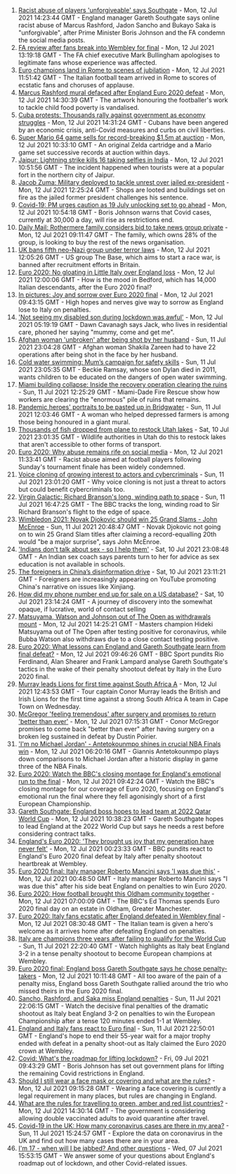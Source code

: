 1. [Racist abuse of players 'unforgiveable' says Southgate](https://www.bbc.co.uk/sport/football/57800431) - Mon, 12 Jul 2021 14:23:44 GMT - England manager Gareth Southgate says online racist abuse of Marcus Rashford, Jadon Sancho and Bukayo Saka is "unforgivable", after Prime Minister Boris Johnson and the FA condemn the social media posts.
2. [FA review after fans break into Wembley for final](https://www.bbc.co.uk/news/uk-57803366) - Mon, 12 Jul 2021 13:19:18 GMT - The FA chief executive Mark Bullingham apologises to legitimate fans whose experience was affected.
3. [Euro champions land in Rome to scenes of jubilation](https://www.bbc.co.uk/news/world-europe-57807856) - Mon, 12 Jul 2021 11:51:42 GMT - The Italian football team arrived in Rome to scores of ecstatic fans and choruses of applause.
4. [Marcus Rashford mural defaced after England Euro 2020 defeat](https://www.bbc.co.uk/news/uk-england-manchester-57803161) - Mon, 12 Jul 2021 14:30:39 GMT - The artwork honouring the footballer's work to tackle child food poverty is vandalised.
5. [Cuba protests: Thousands rally against government as economy struggles](https://www.bbc.co.uk/news/world-latin-america-57799852) - Mon, 12 Jul 2021 14:31:24 GMT - Cubans have been angered by an economic crisis, anti-Covid measures and curbs on civil liberties.
6. [Super Mario 64 game sells for record-breaking $1.5m at auction](https://www.bbc.co.uk/news/technology-57804089) - Mon, 12 Jul 2021 10:33:10 GMT - An original Zelda cartridge and a Mario game set successive records at auction within days.
7. [Jaipur: Lightning strike kills 16 taking selfies in India](https://www.bbc.co.uk/news/world-asia-india-57801398) - Mon, 12 Jul 2021 10:51:56 GMT - The incident happened when tourists were at a popular fort in the northern city of Jaipur.
8. [Jacob Zuma: Military deployed to tackle unrest over jailed ex-president](https://www.bbc.co.uk/news/world-africa-57803513) - Mon, 12 Jul 2021 12:25:24 GMT - Shops are looted and buildings set on fire as the jailed former president challenges his sentence.
9. [Covid-19: PM urges caution as 19 July unlocking set to go ahead](https://www.bbc.co.uk/news/uk-57797657) - Mon, 12 Jul 2021 10:54:18 GMT - Boris Johnson warns that Covid cases, currently at 30,000 a day, will rise as restrictions end.
10. [Daily Mail: Rothermere family considers bid to take news group private](https://www.bbc.co.uk/news/business-57795105) - Mon, 12 Jul 2021 09:11:47 GMT - The family, which owns 28% of the group, is looking to buy the rest of the news organisation.
11. [UK bans fifth neo-Nazi group under terror laws](https://www.bbc.co.uk/news/uk-57806800) - Mon, 12 Jul 2021 12:05:26 GMT - US group The Base, which aims to start a race war, is banned after recruitment efforts in Britain.
12. [Euro 2020: No gloating in Little Italy over England loss](https://www.bbc.co.uk/news/uk-england-beds-bucks-herts-57783715) - Mon, 12 Jul 2021 12:00:06 GMT - How is the mood in Bedford, which has 14,000 Italian descendants, after the Euro 2020 final?
13. [In pictures: Joy and sorrow over Euro 2020 final](https://www.bbc.co.uk/news/in-pictures-57796519) - Mon, 12 Jul 2021 09:43:15 GMT - High hopes and nerves give way to sorrow as England lose to Italy on penalties.
14. ['Not seeing my disabled son during lockdown was awful'](https://www.bbc.co.uk/news/uk-wales-57782572) - Mon, 12 Jul 2021 05:19:19 GMT - Dawn Cavanagh says Jack, who lives in residential care, phoned her saying "mummy, come and get me".
15. [Afghan woman 'unbroken' after being shot by her husband](https://www.bbc.co.uk/news/world-asia-57779841) - Sun, 11 Jul 2021 23:04:28 GMT - Afghan woman Shakila Zareen had to have 22 operations after being shot in the face by her husband.
16. [Cold water swimming: Mum’s campaign for safety skills](https://www.bbc.co.uk/news/uk-57777429) - Sun, 11 Jul 2021 23:05:35 GMT - Beckie Ramsay, whose son Dylan died in 2011, wants children to be educated on the dangers of open water swimming.
17. [Miami building collapse: Inside the recovery operation clearing the ruins](https://www.bbc.co.uk/news/world-us-canada-57795441) - Sun, 11 Jul 2021 12:25:29 GMT - Miami-Dade Fire Rescue show how workers are clearing the "enormous" pile of ruins that remains.
18. [Pandemic heroes' portraits to be pasted up in Bridgwater](https://www.bbc.co.uk/news/uk-england-somerset-57788657) - Sun, 11 Jul 2021 12:03:46 GMT - A woman who helped depressed farmers is among those being honoured in a giant mural.
19. [Thousands of fish dropped from plane to restock Utah lakes](https://www.bbc.co.uk/news/world-us-canada-57793082) - Sat, 10 Jul 2021 23:01:35 GMT - Wildlife authorities in Utah do this to restock lakes that aren't accessible to other forms of transport.
20. [Euro 2020: Why abuse remains rife on social media](https://www.bbc.co.uk/news/technology-57803940) - Mon, 12 Jul 2021 11:33:41 GMT - Racist abuse aimed at football players following Sunday's tournament finale has been widely condemned.
21. [Voice cloning of growing interest to actors and cybercriminals](https://www.bbc.co.uk/news/business-57761873) - Sun, 11 Jul 2021 23:01:20 GMT - Why voice cloning is not just a threat to actors but could benefit cybercriminals too.
22. [Virgin Galactic: Richard Branson's long, winding path to space](https://www.bbc.co.uk/news/science-environment-57798167) - Sun, 11 Jul 2021 16:47:25 GMT - The BBC tracks the long, winding road to Sir Richard Branson's flight to the edge of space.
23. [Wimbledon 2021: Novak Djokovic should win 25 Grand Slams - John McEnroe](https://www.bbc.co.uk/sport/tennis/57768307) - Sun, 11 Jul 2021 20:48:47 GMT - Novak Djokovic not going on to win 25 Grand Slam titles after claiming a record-equalling 20th would "be a major surprise", says John McEnroe.
24. ['Indians don't talk about sex - so I help them'](https://www.bbc.co.uk/news/stories-56838660) - Sat, 10 Jul 2021 23:08:48 GMT - An Indian sex coach says parents turn to her for advice as sex education is not available in schools.
25. [The foreigners in China’s disinformation drive](https://www.bbc.co.uk/news/world-asia-china-57780023) - Sat, 10 Jul 2021 23:11:21 GMT - Foreigners are increasingly appearing on YouTube promoting China's narrative on issues like Xinjiang.
26. [How did my phone number end up for sale on a US database?](https://www.bbc.co.uk/news/technology-57443597) - Sat, 10 Jul 2021 23:14:24 GMT - A journey of discovery into the somewhat opaque, if lucrative, world of contact selling
27. [Matsuyama, Watson and Johnson out of The Open as withdrawals mount](https://www.bbc.co.uk/sport/golf/57795479) - Mon, 12 Jul 2021 14:25:21 GMT - Masters champion Hideki Matsuyama out of The Open after testing positive for coronavirus, while Bubba Watson also withdraws due to a close contact testing positive.
28. [Euro 2020: What lessons can England and Gareth Southgate learn from final defeat?](https://www.bbc.co.uk/sport/av/football/57800781) - Mon, 12 Jul 2021 09:46:26 GMT - BBC Sport pundits Rio Ferdinand, Alan Shearer and Frank Lampard analyse Gareth Southgate's tactics in the wake of their penalty shootout defeat by Italy in the Euro 2020 final.
29. [Murray leads Lions for first time against South Africa A](https://www.bbc.co.uk/sport/rugby-union/57803880) - Mon, 12 Jul 2021 12:43:53 GMT - Tour captain Conor Murray leads the British and Irish Lions for the first time against a strong South Africa A team in Cape Town on Wednesday.
30. [McGregor 'feeling tremendous' after surgery and promises to return 'better than ever'](https://www.bbc.co.uk/sport/mixed-martial-arts/57802288) - Mon, 12 Jul 2021 07:15:31 GMT - Conor McGregor promises to come back "better than ever" after having surgery on a broken leg sustained in defeat by Dustin Poirier.
31. ['I'm no Michael Jordan' - Antetokounmpo shines in crucial NBA Finals win](https://www.bbc.co.uk/sport/basketball/57802115) - Mon, 12 Jul 2021 06:20:16 GMT - Giannis Antetokounmpo plays down comparisons to Michael Jordan after a historic display in game three of the NBA Finals.
32. [Euro 2020: Watch the BBC's closing montage for England's emotional run to the final](https://www.bbc.co.uk/sport/av/football/57805083) - Mon, 12 Jul 2021 09:42:24 GMT - Watch the BBC's closing montage for our coverage of Euro 2020, focusing on England's emotional run the final where they fell agonisingly short of a first European Championship.
33. [Gareth Southgate: England boss hopes to lead team at 2022 Qatar World Cup](https://www.bbc.co.uk/sport/football/57802291) - Mon, 12 Jul 2021 10:38:23 GMT - Gareth Southgate hopes to lead England at the 2022 World Cup but says he needs a rest before considering contract talks.
34. [England's Euro 2020: 'They brought us joy that my generation have never felt'](https://www.bbc.co.uk/sport/football/57800201) - Mon, 12 Jul 2021 00:23:33 GMT - BBC pundits react to England's Euro 2020 final defeat by Italy after penalty shootout heartbreak at Wembley.
35. [Euro 2020 final: Italy manager Roberto Mancini says 'I was due this'](https://www.bbc.co.uk/sport/football/57800386) - Mon, 12 Jul 2021 00:48:50 GMT - Italy manager Roberto Mancini says "I was due this" after his side beat England on penalties to win Euro 2020.
36. [Euro 2020: How football brought this Oldham community together](https://www.bbc.co.uk/news/uk-england-57802604) - Mon, 12 Jul 2021 07:00:09 GMT - The BBC's Ed Thomas spends Euro 2020 final day on an estate in Oldham, Greater Manchester.
37. [Euro 2020: Italy fans ecstatic after England defeated in Wembley final](https://www.bbc.co.uk/news/world-europe-57800151) - Mon, 12 Jul 2021 08:30:48 GMT - The Italian team is given a hero's welcome as it arrives home after defeating England on penalties.
38. [Italy are champions three years after failing to qualify for the World Cup  ](https://www.bbc.co.uk/sport/av/football/57799875) - Sun, 11 Jul 2021 22:20:40 GMT - Watch highlights as Italy beat England 3-2 in a tense penalty shootout to become European champions at Wembley.
39. [Euro 2020 final: England boss Gareth Southgate says he chose penalty-takers](https://www.bbc.co.uk/sport/football/57800291) - Mon, 12 Jul 2021 10:11:48 GMT - All too aware of the pain of a penalty miss, England boss Gareth Southgate rallied around the trio who missed theirs in the Euro 2020 final.
40. [Sancho, Rashford, and Saka miss England penalties](https://www.bbc.co.uk/sport/av/football/57800161) - Sun, 11 Jul 2021 22:06:15 GMT - Watch the decisive final penalties of the dramatic shootout as Italy beat England 3-2 on penalties to win the European Championship after a tense 120 minutes ended 1-1 at Wembley.
41. [England and Italy fans react to Euro final](https://www.bbc.co.uk/news/uk-57798771) - Sun, 11 Jul 2021 22:50:01 GMT - England's hope to end their 55-year wait for a major trophy ended with defeat in a penalty shoot-out as Italy claimed the Euro 2020 crown at Wembley.
42. [Covid: What's the roadmap for lifting lockdown?](https://www.bbc.co.uk/news/explainers-52530518) - Fri, 09 Jul 2021 09:43:29 GMT - Boris Johnson has set out government plans for lifting the remaining Covid restrictions in England.
43. [Should I still wear a face mask or covering and what are the rules?](https://www.bbc.co.uk/news/health-51205344) - Mon, 12 Jul 2021 09:15:28 GMT - Wearing a face covering is currently a legal requirement in many places, but rules are changing in England.
44. [What are the rules for travelling to green, amber and red list countries?](https://www.bbc.co.uk/news/explainers-52544307) - Mon, 12 Jul 2021 14:30:14 GMT - The government is considering allowing double vaccinated adults to avoid quarantine after travel.
45. [Covid-19 in the UK: How many coronavirus cases are there in my area?](https://www.bbc.co.uk/news/uk-51768274) - Sun, 11 Jul 2021 15:24:57 GMT - Explore the data on coronavirus in the UK and find out how many cases there are in your area.
46. [I'm 17 - when will I be jabbed? And other questions](https://www.bbc.co.uk/news/world-asia-china-51176409) - Wed, 07 Jul 2021 15:53:15 GMT - We answer some of your questions about England's roadmap out of lockdown, and other Covid-related issues.
